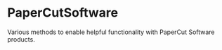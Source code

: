 # PaperCutSoftware
Various methods to enable helpful functionality with PaperCut Software products.
